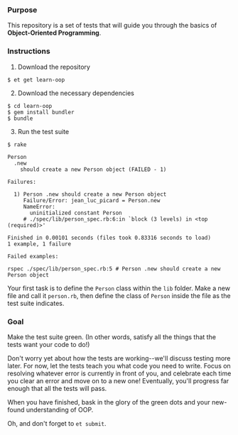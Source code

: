 ### Purpose

This repository is a set of tests that will guide you through the basics of **Object-Oriented Programming**.

### Instructions

1) Download the repository

```no-highlight
$ et get learn-oop
```

2) Download the necessary dependencies

```no-highlight
$ cd learn-oop
$ gem install bundler
$ bundle
```

3) Run the test suite

```no-highlight
$ rake

Person
  .new
    should create a new Person object (FAILED - 1)

Failures:

  1) Person .new should create a new Person object
     Failure/Error: jean_luc_picard = Person.new
     NameError:
       uninitialized constant Person
     # ./spec/lib/person_spec.rb:6:in `block (3 levels) in <top (required)>'

Finished in 0.00101 seconds (files took 0.83316 seconds to load)
1 example, 1 failure

Failed examples:

rspec ./spec/lib/person_spec.rb:5 # Person .new should create a new Person object
```

Your first task is to define the `Person` class within the `lib` folder. Make a new file and call it `person.rb`, then define the class of `Person` inside the file as the test suite indicates.


### Goal

Make the test suite green. (In other words, satisfy all the things that the tests want your code to do!)

Don't worry yet about how the tests are working--we'll discuss testing more later. For now, let the tests teach you what code you need to write. Focus on resolving whatever error is currently in front of you, and celebrate each time you clear an error and move on to a new one! Eventually, you'll progress far enough that all the tests will pass.

When you have finished, bask in the glory of the green dots and your new-found understanding of OOP.

Oh, and don't forget to `et submit`.

